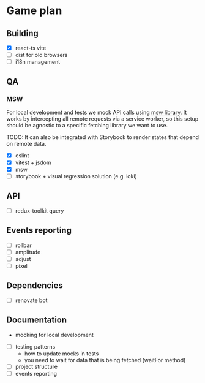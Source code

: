 # Game plan

## Building
- [x] react-ts vite
- [ ] dist for old browsers
- [ ] i18n management

## QA

### MSW
For local development and tests we mock API calls using [msw library](https://mswjs.io/docs/). It works by intercepting all remote requests via a service worker, so this setup should be agnostic to a specific fetching library we want to use. 

TODO: It can also be integrated with Storybook to render states that depend on remote data.

- [x] eslint
- [x] vitest + jsdom
- [x] msw
- [ ] storybook + visual regression solution (e.g. loki)

## API
- [ ] redux-toolkit query

## Events reporting
- [ ] rollbar
- [ ] amplitude
- [ ] adjust
- [ ] pixel

## Dependencies
- [ ] renovate bot

## Documentation
- mocking for local development
- [ ] testing patterns
  - how to update mocks in tests
  - you need to wait for data that is being fetched (waitFor method)
- [ ] project structure
- [ ] events reporting
